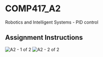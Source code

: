 # COMP417_A2
Robotics and Intelligent Systems - PID control

## Assignment Instructions

![A2 - 1 of 2](https://github.com/amanijam/COMP417_A2/assets/19826681/c6741123-6825-4933-835d-b583769de8e3)
![A2 - 2 of 2](https://github.com/amanijam/COMP417_A2/assets/19826681/66363666-3b4a-464c-890c-a494336063a3)
